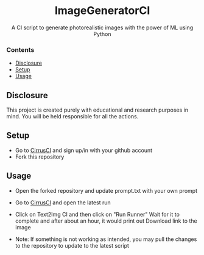 <h1 align="center">ImageGeneratorCI</h1>
<p align="center">A CI script to generate photorealistic images with the power of ML using Python</p>

### Contents

- [Disclosure](#disclosure)
- [Setup](#setup)
- [Usage](#usage)

## Disclosure

This project is created purely with educational and research purposes in mind. You will be held responsible for all the actions.

## Setup

- Go to [CirrusCI](https://cirrus-ci.com/) and sign up/in with your github account
- Fork this repository

## Usage

- Open the forked repository and update prompt.txt with your own prompt
- Go to [CirrusCI](https://cirrus-ci.com/) and open the latest run
- Click on Text2Img CI and then click on "Run Runner" Wait for it to complete and after about an hour, it would print out Download link to the image

- Note: If something is not working as intended, you may pull the changes to the repository to update to the latest script
